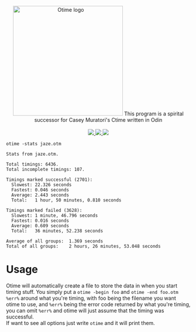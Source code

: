 <p align="center">
    <img src="https://otime.handmade.network/static/media/projects/dark-logo/otime.png?v=71663" alt="Otime logo" height=300px/>
    This program is a spirital successor for Casey Muratori's Ctime written in Odin
    <br/>
    <br/>
    <a href="https://github.com/ThisDrunkDane/otime/releases/latest">
        <img src="https://img.shields.io/github/release/thisdrunkdane/otime.svg">
    </a>
    <a href="https://github.com/ThisDrunkDane/otime/releases/latest">
        <img src="https://img.shields.io/badge/Platforms-Windows-green.svg">
    </a>
    <a href="https://github.com/ThisDrunkDane/otime/blob/master/LICENSE">
        <img src="https://img.shields.io/github/license/thisdrunkdane/otime.svg">
    </a>
</p>

```
otime -stats jaze.otm

Stats from jaze.otm.

Total timings: 6436.
Total incomplete timings: 107.

Timings marked successful (2701):
  Slowest: 22.326 seconds
  Fastest: 0.046 seconds
  Average: 2.443 seconds
  Total:   1 hour, 50 minutes, 0.810 seconds

Timings marked failed (3628):
  Slowest: 1 minute, 46.796 seconds
  Fastest: 0.016 seconds
  Average: 0.609 seconds
  Total:   36 minutes, 52.238 seconds

Average of all groups:  1.369 seconds
Total of all groups:    2 hours, 26 minutes, 53.048 seconds
```
# Usage
Otime will automatically create a file to store the data in when you start timing stuff.
You simply put a `otime -begin foo` and `otime -end foo.otm %err%` around what you're timing, with foo being the filename you want otime to use, and `%err%` being the error code returned by what you're timing, you can omit `%err%` and otime will just assume that the timing was successful.  
If want to see all options just write `otime` and it will print them.

